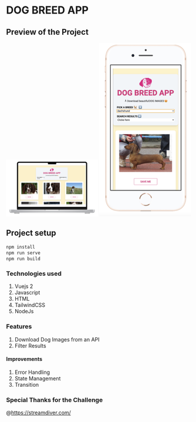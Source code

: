 # DOG BREED APP

## Preview of the Project

![DogApp Desktop](./Preview/Dog_App_Desktop.png)
![DogApp Mobile](./Preview/Dog_App_Mobile.png)
<style type="text/css">
    img {
        width: 250px;
    }
</style>


## Project setup

```
npm install
npm run serve
npm run build
```

### Technologies used

1. Vuejs 2
2. Javascript
3. HTML
4. TailwindCSS
5. NodeJs

### Features

1. Download Dog Images from an API
2. Filter Results

#### Improvements

1. Error Handling
2. State Management
3. Transition

### Special Thanks for the Challenge

@https://streamdiver.com/
